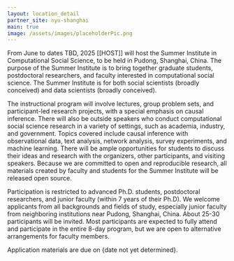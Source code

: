```yaml
---
layout: location_detail
partner_site: nyu-shanghai
main: true
image: /assets/images/placeholderPic.png
---
```


[//]: # (ORGANIZERS: Update the info to match your location. Add a site image to /assets/images/ and update the placeholder URL above to match it. See _data/2025/NYU Shanghai for yml files that control the header content, location info on general sites page, people lists, and sidebar.)

From June to dates TBD, 2025 [[HOST]] will host the Summer Institute in Computational Social Science, to be held in Pudong, Shanghai, China. The purpose of the Summer Institute is to bring together graduate students, postdoctoral researchers, and faculty interested in computational social science. The Summer Institute is for both social scientists (broadly conceived) and data scientists (broadly conceived).

The instructional program will involve lectures, group problem sets, and participant-led research projects, with a special emphasis on causal inference. There will also be outside speakers who conduct computational social science research in a variety of settings, such as academia, industry, and government. Topics covered include causal inference with observational data, text analysis, network analysis, survey experiments, and machine learning. There will be ample opportunities for students to discuss their ideas and research with the organizers, other participants, and visiting speakers. Because we are committed to open and reproducible research, all materials created by faculty and students for the Summer Institute will be released open source.

Participation is restricted to advanced Ph.D. students, postdoctoral researchers, and junior faculty (within 7 years of their Ph.D). We welcome applicants from all backgrounds and fields of study, especially junior faculty from neighboring institutions near Pudong, Shanghai, China. About 25-30 participants will be invited. Most participants are expected to fully attend and participate in the entire 8-day program, but we are open to alternative arrangements for faculty members. 

Application materials are due on {date not yet determined}.

[//]: # (ORGANIZERS: feel free to add a link to your application materials or your SICSS apply page above.)